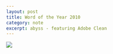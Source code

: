 ```yaml
---
layout: post
title: Word of the Year 2010
category: note
excerpt: abyss - featuring Adobe Clean
---
```


<img src="{{ site.file }}/woty-2010.svg">